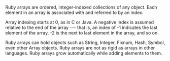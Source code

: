 Ruby arrays are ordered, integer-indexed collections of any object. Each element in an array is associated with and referred to by an index.

Array indexing starts at 0, as in C or Java. A negative index is assumed relative to the end of the array --- that is, an index of -1 indicates the last element of the array, -2 is the next to last element in the array, and so on.

Ruby arrays can hold objects such as String, Integer, Fixnum, Hash, Symbol, even other Array objects. Ruby arrays are not as rigid as arrays in other languages. Ruby arrays grow automatically while adding elements to them.
